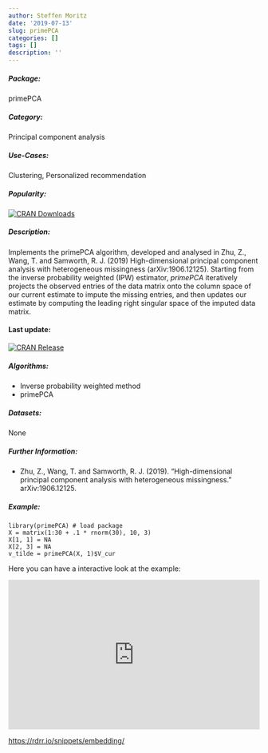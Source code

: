 ```yaml
---
author: Steffen Moritz
date: '2019-07-13'
slug: primePCA
categories: []
tags: []
description: ''
---
```



##### Package: 
primePCA <!-- Replace <name_of_package> by the package name-->

##### Category:
Principal component analysis <!-- Replace <category> by the category (e.g. Time Series Imputation, Regression, Classification, etc.) -->

##### Use-Cases:
Clustering, Personalized recommendation <!-- Replace <use_cases> by one or more examples (e.g. Imputation for Sensor Recordings, Prediction on incomplete health/ecology/... records, etc.) -->

##### Popularity:
[![CRAN Downloads](https://cranlogs.r-pkg.org/badges/primePCA)](https://cran.r-project.org/package=primePCA) <!-- Replace the two instances of <pkg> by the CRAN package name-->

##### Description:
Implements the primePCA algorithm, developed and analysed in Zhu, Z., Wang, T. and Samworth, R. J. (2019) High-dimensional principal component analysis with heterogeneous missingness (arXiv:1906.12125). Starting from the inverse probability weighted (IPW) estimator, *primePCA* iteratively projects the observed entries of the data matrix onto the column space of our current estimate to impute the missing entries, and then updates our estimate by computing the leading right singular space of the imputed data matrix.<!-- Add short description (<10 lines) on main functionalities and caracteristics of the packages-->

#### Last update:
[![CRAN Release](https://www.r-pkg.org/badges/last-release/primePCA
)](https://cran.r-project.org/package=primePCA) <!-- Replace the two instances of <pkg> by the CRAN package name-->

##### Algorithms:
- Inverse probability weighted method 
- primePCA <!-- List the algorithms used/implemented in this package-->


##### Datasets:
None <!-- List the datasets used in this package-->

##### Further Information:
- Zhu, Z., Wang, T. and Samworth, R. J. (2019). “High-dimensional principal component analysis with heterogeneous missingness.” arXiv:1906.12125. <!-- If available, provide related publications or other links (e.g. vignettes)-->

##### Example:
~~~~ 
library(primePCA) # load package
X = matrix(1:30 + .1 * rnorm(30), 10, 3)
X[1, 1] = NA
X[2, 3] = NA
v_tilde = primePCA(X, 1)$V_cur
~~~~


Here you can have a interactive look at the example:
<!-- How to generate an embedded R example that can be run on the website:
	 1) Go to https://rdrr.io/snippets/embedding/
	 2) Copy the short R example above in the dedicated box.
	 3) Click on "Generate embed code"
	 4) Copy the resulting code directly here below (something like "<iframe width='100% ... </iframe>")
-->
<iframe width='100%' height='300' src='https://rdrr.io/snippets/embed/?code=library(primePCA)%20%23%20load%20package%0AX%20%3D%20matrix(1%3A30%20%2B%20.1%20*%20rnorm(30)%2C%2010%2C%203)%0AX%5B1%2C%201%5D%20%3D%20NA%0AX%5B2%2C%203%5D%20%3D%20NA%0Av_tilde%20%3D%20primePCA(X%2C%201)%24V_cur%0A' frameborder='0'></iframe>

 https://rdrr.io/snippets/embedding/ 
